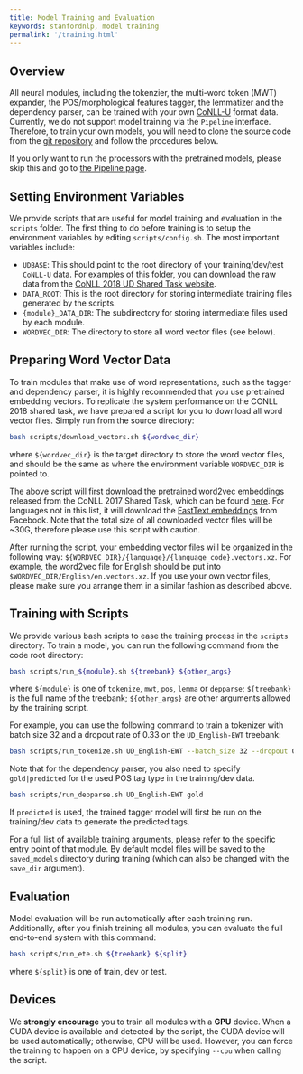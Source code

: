 ```yaml
---
title: Model Training and Evaluation
keywords: stanfordnlp, model training
permalink: '/training.html'
---
```


## Overview

All neural modules, including the tokenzier, the multi-word token (MWT) expander, the POS/morphological features tagger, the lemmatizer and the dependency parser, can be trained with your own [CoNLL-U](https://universaldependencies.org/format.html) format data. Currently, we do not support model training via the `Pipeline` interface. Therefore, to train your own models, you will need to clone the source code from the [git repository](https://github.com/stanfordnlp/stanfordnlp) and follow the procedures below.

If you only want to run the processors with the pretrained models, please skip this and go to [the Pipeline page](pipeline.md).


## Setting Environment Variables

We provide scripts that are useful for model training and evaluation in the `scripts` folder. The first thing to do before training is to setup the environment variables by editing `scripts/config.sh`. The most important variables include:
- `UDBASE`: This should point to the root directory of your training/dev/test `CoNLL-U` data. For examples of this folder, you can download the raw data from the [CoNLL 2018 UD Shared Task website](http://universaldependencies.org/conll18/data.html).
- `DATA_ROOT`: This is the root directory for storing intermediate training files generated by the scripts.
- `{module}_DATA_DIR`: The subdirectory for storing intermediate files used by each module.
- `WORDVEC_DIR`: The directory to store all word vector files (see below).


## Preparing Word Vector Data

To train modules that make use of word representations, such as the tagger and dependency parser, it is highly recommended that you use pretrained embedding vectors. To replicate the system performance on the CONLL 2018 shared task, we have prepared a script for you to download all word vector files. Simply run from the source directory:
```bash
bash scripts/download_vectors.sh ${wordvec_dir}
```
where `${wordvec_dir}` is the target directory to store the word vector files, and should be the same as where the environment variable `WORDVEC_DIR` is pointed to. 

The above script will first download the pretrained word2vec embeddings released from the CoNLL 2017 Shared Task, which can be found [here](https://lindat.mff.cuni.cz/repository/xmlui/bitstream/handle/11234/1-1989/word-embeddings-conll17.tar?sequence=9&isAllowed=y). For languages not in this list, it will download the [FastText embeddings](https://fasttext.cc/docs/en/crawl-vectors.html) from Facebook. Note that the total size of all downloaded vector files will be ~30G, therefore please use this script with caution.

After running the script, your embedding vector files will be organized in the following way:
`${WORDVEC_DIR}/{language}/{language_code}.vectors.xz`. For example, the word2vec file for English should be put into `$WORDVEC_DIR/English/en.vectors.xz`. If you use your own vector files, please make sure you arrange them in a similar fashion as described above.

## Training with Scripts

We provide various bash scripts to ease the training process in the `scripts` directory. To train a model, you can run the following command from the code root directory:
```bash
bash scripts/run_${module}.sh ${treebank} ${other_args}
```
where `${module}` is one of `tokenize`, `mwt`, `pos`, `lemma` or `depparse`; `${treebank}` is the full name of the treebank; `${other_args}` are other arguments allowed by the training script.

For example, you can use the following command to train a tokenizer with batch size 32 and a dropout rate of 0.33 on the `UD_English-EWT` treebank:

```bash
bash scripts/run_tokenize.sh UD_English-EWT --batch_size 32 --dropout 0.33
```

Note that for the dependency parser, you also need to specify `gold|predicted` for the used POS tag type in the training/dev data.
```bash
bash scripts/run_depparse.sh UD_English-EWT gold
```
If `predicted` is used, the trained tagger model will first be run on the training/dev data to generate the predicted tags.


For a full list of available training arguments, please refer to the specific entry point of that module. By default model files will be saved to the `saved_models` directory during training (which can also be changed with the `save_dir` argument).


## Evaluation

Model evaluation will be run automatically after each training run. Additionally, after you finish training all modules, you can evaluate the full end-to-end system with this command:
```bash
bash scripts/run_ete.sh ${treebank} ${split}
```
where `${split}` is one of train, dev or test.


## Devices

We **strongly encourage** you to train all modules with a **GPU** device. When a CUDA device is available and detected by the script, the CUDA device will be used automatically; otherwise, CPU will be used. However, you can force the training to happen on a CPU device, by specifying `--cpu` when calling the script.
